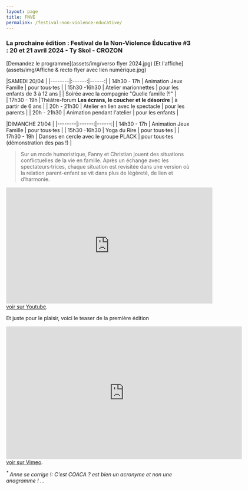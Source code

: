 ```yaml
---
layout: page
title: FNVE
permalink: /festival-non-violence-educative/
---
```


### La prochaine édition : Festival de la Non-Violence Éducative #3 : 20 et 21 avril 2024 - Ty Skol - CROZON

[Demandez le programme](assets/img/verso flyer 2024.jpg)
[Et l'affiche](assets/img/Affiche & recto flyer avec lien numérique.jpg)


|SAMEDI 20/04                                     |
|--------|:------:|------:|
| 14h30 - 17h  | Animation Jeux Famille  | pour tous·tes |
| 15h30 -16h30 | Atelier marionnettes | pour les enfants de 3 à 12 ans |
| Soirée avec la compagnie "Quelle famille ?!"            |   
| 17h30 - 19h |Théâtre-forum                   **Les écrans, le coucher et le désordre**  | à partir de 6 ans |
| 20h - 21h30 | Atelier en lien avec le spectacle   |  pour les parents |
| 20h - 21h30 | Animation pendant l'atelier   |  pour les enfants |

|DIMANCHE 21/04                                   |
|--------|:------:|------:|
| 14h30 - 17h  | Animation Jeux Famille  | pour tous·tes |
| 15h30 -16h30 | Yoga du Rire |  pour tous·tes |
| 17h30 - 19h | Danses en cercle avec le groupe PLACK  |  pour tous·tes (démonstration des pas !) |


> Sur un mode humoristique, Fanny et Christian jouent des situations conflictuelles de la vie en famille. Après un échange avec les spectateurs·trices, chaque situation est revisitée dans une version où la relation parent-enfant se vit dans plus de légèreté, de lien et d’harmonie.

<p class="text-center">
        <iframe width="560" height="315" src="https://www.youtube.com/embed/JdONQSByA5k?si=WgZE_bsCvfCN7HYw" title="YouTube video player" frameborder="0" allow="accelerometer; autoplay; clipboard-write; encrypted-media; gyroscope; picture-in-picture; web-share" allowfullscreen></iframe>
        <br /><a href="https://www.youtube.com/watch?v=JdONQSByA5k">voir sur Youtube</a>.</p>

<!--
**Festival de la Non-Violence Éducative #2 : 29 et 30 avril 2023 - Ty Skol - CROZON**
<br>
(si vous êtes perdu·e·s, <a href="https://www.google.com/maps/place/Ty+Skol/@48.2036999,-4.5309397,17z/data=!4m6!3m5!1s0x4816c24f14493d5b:0x3c8fbe3e802f56ed!8m2!3d48.2036964!4d-4.5283648!16s%2Fg%2F11clwlf985?hl=fr">suivez le guide</a>)
<center><img class="fit-picture" src="../../../assets/img/fnve-2023.jpg"
     alt="Affiche Festival de la Non-Violence Éducative 2023"></center>
<details>
  <summary>version texte</summary>
    <h3>Samedi 29 avril 2023</h3>
      <ul>
        <li><strong>Conférence et exposition d'après les travaux d'Isabelle Filliozat</strong></li>
      </ul>
    <h3>Dimanche 30 avril 2023</h3>
      <ul>
        <li><strong>Ateliers en lien avec la conférence du samedi de 11h à 13h</strong></li>
        <li><strong>Atelier de Yoga du Rire à 14h30</strong></li>
        <li><strong>Atelier de Marionnettes à 16h</strong></li>
        <li><strong>Danses en cercle à 17h30</strong>  avec le groupe PLACK et des danseuses pour s’initier aux pas des danses traditionnelles</li>
        <li><strong>Toute la journée jeux, crêpes et buvette</strong></li>
  </ul>
    <h3>À Ty Skol, St-Hernot, Crozon</h3>
</details>

<br>
<br>
<br>
<br>
<br>
-->

Et juste pour le plaisir, voici le teaser de la première édition

<p class="text-center">
        <iframe src="https://player.vimeo.com/video/751674265?color=ffffff" width="640" height="360"
          frameborder="0" webkitallowfullscreen mozallowfullscreen allowfullscreen></iframe>
        <br /><a href="https://vimeo.com/751674265">voir sur Vimeo</a>.</p>

_<sup>*</sup> Anne se corrige !:  C'est COACA ? est bien un acronyme et non une anagramme ! ..._ 
